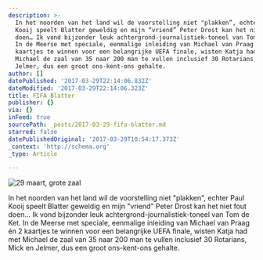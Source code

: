 ```yaml
---
description: >-
  In het noorden van het land wil de voorstelling niet "plakken”, echter Paul
  Kooij speelt Blatter geweldig en mijn “vriend” Peter Drost kan het niet fout
  doen… Ik vond bijzonder leuk achtergrond-journalistiek-toneel van Tom de Ket.
  In de Meerse met speciale, eenmalige inleiding van Michael van Praag én 2
  kaartjes te winnen voor een belangrijke UEFA finale, wisten Katja had met
  Michael de zaal van 35 naar 200 man te vullen inclusief 30 Rotarians, Mick en
  Jelmer, dus een groot ons-kent-ons gehalte.
author: []
datePublished: '2017-03-29T22:14:06.832Z'
dateModified: '2017-03-29T22:14:06.323Z'
title: FIFA Blatter
publisher: {}
via: {}
inFeed: true
sourcePath: _posts/2017-03-29-fifa-blatter.md
starred: false
datePublishedOriginal: '2017-03-29T10:54:17.373Z'
_context: 'http://schema.org'
_type: Article

---
```

![29 maart, grote zaal](https://the-grid-user-content.s3-us-west-2.amazonaws.com/703b05f9-7b90-4e0d-89cd-812f461447ac.jpg)

In het noorden van het land wil de voorstelling niet "plakken", echter Paul Kooij speelt Blatter geweldig en mijn "vriend" Peter Drost kan het niet fout doen... Ik vond bijzonder leuk achtergrond-journalistiek-toneel van Tom de Ket. In de Meerse met speciale, eenmalige inleiding van Michael van Praag én 2 kaartjes te winnen voor een belangrijke UEFA finale, wisten Katja had met Michael de zaal van 35 naar 200 man te vullen inclusief 30 Rotarians, Mick en Jelmer, dus een groot ons-kent-ons gehalte.